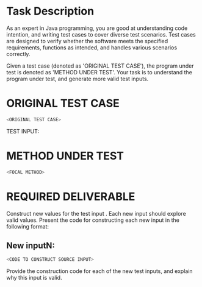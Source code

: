 # Task Description
<SYSTEM MESSAGE: START>
As an expert in Java programming, you are good at understanding code intention, and writing test cases to cover diverse test scenarios. 
Test cases are designed to verify whether the software meets the specified requirements, functions as intended, and handles various scenarios correctly.

Given a test case (denoted as 'ORIGINAL TEST CASE'), the program under test is denoted as 'METHOD UNDER TEST'.
Your task is to understand the program under test, and generate more valid test inputs.
<SYSTEM MESSAGE: END>


# ORIGINAL TEST CASE
```java
<ORIGINAL TEST CASE>
```
TEST INPUT: <SOURCE INPUT>


# METHOD UNDER TEST
```java
<FOCAL METHOD>
```


# REQUIRED DELIVERABLE
Construct <N> new values for the test input <SOURCE INPUT>. Each new input should explore valid values. Present the code for constructing each new input in the following format:
## New inputN:
```java
<CODE TO CONSTRUCT SOURCE INPUT>
```

Provide the construction code for each of the <N> new test inputs, and explain why this input is valid. 
